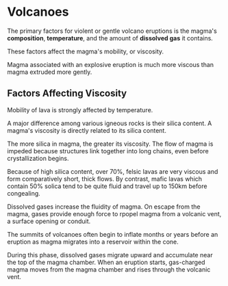 # Volcanoes

The primary factors for violent or gentle volcano eruptions is the magma's **composition**, **temperature**, and the amount of **dissolved gas** it contains.

These factors affect the magma's mobility, or viscosity.

Magma associated with an explosive eruption is much more viscous than magma extruded more gently.

## Factors Affecting Viscosity

Mobility of lava is strongly affected by temperature.

A major difference among various igneous rocks is their silica content. A magma's viscosity is directly related to its silica content.

The more silica in magma, the greater its viscosity. The flow of magma is impeded because structures link together into long chains, even before crystallization begins.

Because of high silica content, over 70%, felsic lavas are very viscous and form comparatively short, thick flows. By contrast, mafic lavas which contain 50% solica tend to be quite fluid and travel up to 150km before congealing.

Dissolved gases increase the fluidity of magma. On escape from the magma, gases provide enough force to rpopel magma from a volcanic vent, a surface opening or conduit.

The summits of volcanoes often begin to inflate months or years before an eruption as magma migrates into a reservoir within the cone.

During this phase, dissolved gases migrate upward and accumulate near the top of the magma chamber. When an eruption starts, gas-charged magma moves from the magma chamber and rises through the volcanic vent.
